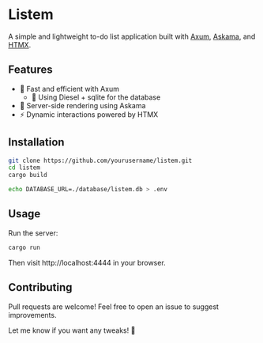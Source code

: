 # Listem

A simple and lightweight to-do list application built with [Axum](https://github.com/tokio-rs/axum), [Askama](https://github.com/djc/askama), and [HTMX](https://htmx.org/).

## Features

-   🚀 Fast and efficient with Axum
    -   🪺 Using Diesel + sqlite for the database
-   🎨 Server-side rendering using Askama
-   ⚡ Dynamic interactions powered by HTMX

## Installation

```sh
git clone https://github.com/yourusername/listem.git
cd listem
cargo build

echo DATABASE_URL=./database/listem.db > .env
```

## Usage

Run the server:

```sh
cargo run
```

Then visit http://localhost:4444 in your browser.

## Contributing

Pull requests are welcome! Feel free to open an issue to suggest improvements.

Let me know if you want any tweaks! 🚀
